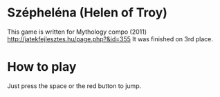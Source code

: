 # Szépheléna (Helen of Troy)

This game is written for Mythology compo (2011) http://jatekfejlesztes.hu/page.php?&id=355  It was finished on 3rd place.

# How to play

Just press the space or the red button to jump.